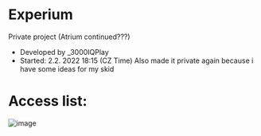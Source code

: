# Experium
Private project (Atrium continued???) <br />
- Developed by _3000IQPlay <br />
- Started: 2.2. 2022 18:15 (CZ Time)
Also made it private again because i have some ideas for my skid


# Access list:
![image](https://user-images.githubusercontent.com/75604883/190438231-0389ecb3-1ed7-4d18-a12b-4c069d162a6b.png)
